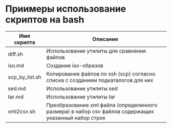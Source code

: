 # Приимеры использование скриптов на bash

| Имя скрипта | Описание |
| - | - |
| diff.sh | Использование утилиты для сравнения файлов |
| iso.md | Создание iso-образов |
| scp_by_list.sh | Копирование файлов по ssh (scp) согласно списка с созданием подкаталогов для них |
| sed.md | Использование утилиты sed |
| tar.md | Использование утилиты tar |
| xml2csv.sh | Преобразование xml файла (определенного размера) в набор csv файлов содержащих указанный набор строк |
